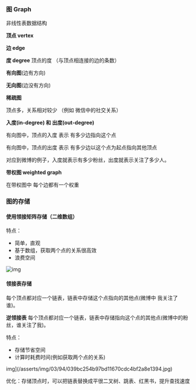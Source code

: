### 图 Graph

非线性表数据结构

**顶点 vertex**

**边 edge**  

**度 degree** 顶点的度 （与顶点相连接的边的条数）

**有向图**(边有方向)

**无向图**(边没有方向)

**稀疏图**

顶点多，关系相对较少   （例如 微信中的社交关系）

**入度(in-degree) 和 出度(out-degree)**

有向图中，顶点的入度 表示 有多少边指向这个点

有向图中，顶点的出度 表示 有多少边以这个点为起点指向其他顶点

对应到微博的例子，入度就表示有多少粉丝，出度就表示关注了多少人。

**带权图 weighted graph**

在带权图中 每个边都有一个权重

### 图的存储

#### 使用领接矩阵存储（二维数组）

特点：
- 简单，直观
- 基于数组，获取两个点的关系很高效
- 浪费空间

![img](/asserts/img/625e7493b5470e774b5aa91fb4fdb9d2.jpg)

#### 领接表存储

每个顶点都对应一个链表，链表中存储这个点指向的其他点(微博中 我关注了谁)。

**逆领接表** 每个顶点都对应一个链表，链表中存储指向这个点的其他点(微博中的粉丝，谁关注了我)。

特点：
- 存储节省空间
- 计算时耗费时间(例如获取两个点的关系)

img](/asserts/img/03/94/039bc254b97bd11670cdc4bf2a8e1394.jpg)

优化：存储顶点时，可以把链表替换成平很二叉树、跳表、红黑书，提升查找速度